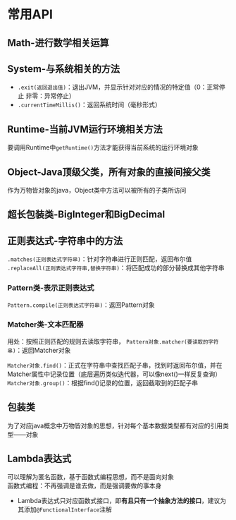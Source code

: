 # 常用API

## Math-进行数学相关运算

## System-与系统相关的方法
- `.exit(返回退出值)`：退出JVM，并显示针对对应的情况的特定值（0：正常停止 非零：异常停止）
- `.currentTimeMillis()`：返回系统时间（毫秒形式）

## Runtime-当前JVM运行环境相关方法
要调用Runtime中`getRuntime()`方法才能获得当前系统的运行环境对象

## Object-Java顶级父类，所有对象的直接间接父类
作为万物皆对象的java，Object类中方法可以被所有的子类所访问

## 超长包装类-BigInteger和BigDecimal

## 正则表达式-字符串中的方法
`.matches(正则表达式字符串)`：针对字符串进行正则匹配，返回布尔值 
`.replaceAll(正则表达式字符串,替换字符串)`：将匹配成功的部分替换成其他字符串

### Pattern类-表示正则表达式
`Pattern.compile(正则表达式字符串)`：返回Pattern对象
### Matcher类-文本匹配器
用处：按照正则匹配的规则去读取字符串，
`Pattern对象.matcher(要读取的字符串)`：返回Matcher对象

`Matcher对象.find()`：正式在字符串中查找匹配子串，找到时返回布尔值，并在Matcher属性中记录位置（底层遍历类似迭代器，可以像next()一样反复查询）
`Matcher对象.group()`：根据find()记录的位置，返回截取到的匹配子串


## 包装类
为了对应java概念中万物皆对象的思想，针对每个基本数据类型都有对应的引用类型——对象

## Lambda表达式
可以理解为匿名函数，基于函数式编程思想，而不是面向对象  
函数式编程：不再强调是谁去做，而是强调要做的事本身  
- Lambda表达式只对应函数式接口，即**有且只有一个抽象方法的接口**，建议为其添加`@FunctionalInterface`注解
